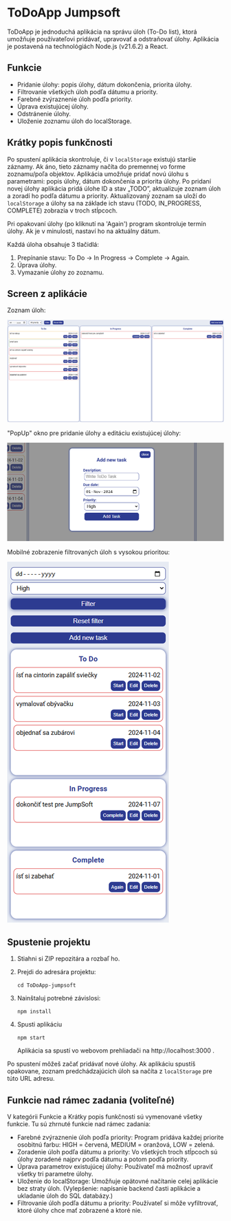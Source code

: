 # ToDoApp Jumpsoft

ToDoApp je jednoduchá aplikácia na správu úloh (To-Do list), ktorá umožňuje používateľovi pridávať, upravovať a odstraňovať úlohy.
Aplikácia je postavená na technológiách Node.js (v21.6.2) a React.

## Funkcie

- Pridanie úlohy: popis úlohy, dátum dokončenia, priorita úlohy.
- Filtrovanie všetkých úloh podľa dátumu a priority.
- Farebné zvýraznenie úloh podľa priority.
- Úprava existujúcej úlohy.
- Odstránenie úlohy.
- Uloženie zoznamu úloh do localStorage.

## Krátky popis funkčnosti

Po spustení aplikácia skontroluje, či v `localStorage` existujú staršie záznamy. Ak áno, tieto záznamy načíta do premennej vo forme zoznamu/poľa objektov.
Aplikácia umožňuje pridať novú úlohu s parametrami: popis úlohy, dátum dokončenia a priorita úlohy.
Po pridaní novej úlohy aplikácia pridá úlohe ID a stav „TODO”, aktualizuje zoznam úloh a zoradí ho podľa dátumu a priority.
Aktualizovaný zoznam sa uloží do `localStorage` a úlohy sa na základe ich stavu (TODO, IN_PROGRESS, COMPLETE) zobrazia v troch stĺpcoch.

Pri opakovaní úlohy (po kliknutí na 'Again') program skontroluje termín úlohy. Ak je v minulosti, nastaví ho na aktuálny dátum.

Každá úloha obsahuje 3 tlačidlá:

1. Prepínanie stavu: To Do -> In Progress -> Complete -> Again.
2. Úprava úlohy.
3. Vymazanie úlohy zo zoznamu.

## Screen z aplikácie

Zoznam úloh:

![Hlavná stránka](./img/mainPage.png)

"PopUp" okno pre pridanie úlohy a editáciu existujúcej úlohy:

![PopUp](./img/popUp.png)

Mobilné zobrazenie filtrovaných úloh s vysokou prioritou:

![Mobilné zobrazenie](./img/filterMobile.png)

## Spustenie projektu

1. Stiahni si ZIP repozitára a rozbaľ ho.
2. Prejdi do adresára projektu:

   ```
   cd ToDoApp-jumpsoft
   ```

3. Nainštaluj potrebné závislosi:

   ```
   npm install
   ```

4. Spusti aplikáciu
   ```
   npm start
   ```
   Aplikácia sa spustí vo webovom prehliadači na http://localhost:3000 .

Po spustení môžeš začať pridávať nové úlohy.
Ak aplikáciu spustíš opakovane, zoznam predchádzajúcich úloh sa načíta z `localStorage` pre túto URL adresu.

## Funkcie nad rámec zadania (voliteľné)

V kategórii Funkcie a Krátky popis funkčnosti sú vymenované všetky funkcie. Tu sú zhrnuté funkcie nad rámec zadania:

- Farebné zvýraznenie úloh podľa priority: Program pridáva každej priorite osobitnú farbu: HIGH = červená, MEDIUM = oranžová, LOW = zelená.
- Zoradenie úloh podľa dátumu a priority: Vo všetkých troch stĺpcoch sú úlohy zoradené najprv podľa dátumu a potom podľa priority.
- Úprava parametrov existujúcej úlohy: Používateľ má možnosť upraviť všetky tri parametre úlohy.
- Uloženie do localStorage: Umožňuje opätovné načítanie celej aplikácie bez straty úloh. (Vylepšenie: napísanie backend časti aplikácie a ukladanie úloh do SQL databázy.)
- Filtrovanie úloh podľa dátumu a priority: Používateľ si môže vyfiltrovať, ktoré úlohy chce mať zobrazené a ktoré nie.
